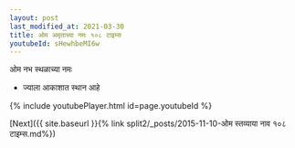 ```yaml
---
layout: post
last_modified_at: 2021-03-30
title: ओम अमृताच्या नमः १०८ टाइम्स
youtubeId: sHewhbeMI6w
---
```

 
 
 ओम नभ स्थळाच्या नमः  
 
 -  ज्याला आकाशात स्थान आहे 
 
  
 
  
 
 
 
 
 
 


{% include youtubePlayer.html id=page.youtubeId %}
 
[Next]({{ site.baseurl }}{% link  split2/_posts/2015-11-10-ओम स्तव्याया नाव १०८ टाइम्स.md%})
 
